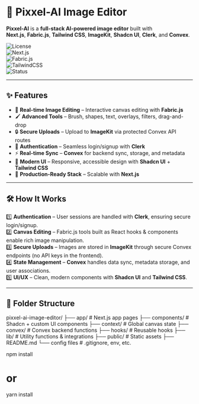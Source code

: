 # 🎨 Pixxel-AI Image Editor

**Pixxel-AI** is a **full-stack AI-powered image editor** built with  
**Next.js**, **Fabric.js**, **Tailwind CSS**, **ImageKit**, **Shadcn UI**, **Clerk**, and **Convex**.

![License](https://img.shields.io/badge/license-MIT-green)  
![Next.js](https://img.shields.io/badge/Next.js-13-black)  
![Fabric.js](https://img.shields.io/badge/Fabric.js-Canvas-blue)  
![TailwindCSS](https://img.shields.io/badge/Tailwind-CSS-38B2AC)  
![Status](https://img.shields.io/badge/status-Active-brightgreen)

---

## ✨ Features

- 🎯 **Real-time Image Editing** – Interactive canvas editing with **Fabric.js**
- 🖌 **Advanced Tools** – Brush, shapes, text, overlays, filters, drag-and-drop
- 🔒 **Secure Uploads** – Upload to **ImageKit** via protected Convex API routes
- 👤 **Authentication** – Seamless login/signup with **Clerk**
- ⚡ **Real-time Sync** – **Convex** for backend sync, storage, and metadata
- 💎 **Modern UI** – Responsive, accessible design with **Shadcn UI** + **Tailwind CSS**
- 🚀 **Production-Ready Stack** – Scalable with **Next.js**

---

## 🛠 How It Works

1️⃣ **Authentication** – User sessions are handled with **Clerk**, ensuring secure login/signup.  
2️⃣ **Canvas Editing** – Fabric.js tools built as React hooks & components enable rich image manipulation.  
3️⃣ **Secure Uploads** – Images are stored in **ImageKit** through secure Convex endpoints (no API keys in the frontend).  
4️⃣ **State Management** – **Convex** handles data sync, metadata storage, and user associations.  
5️⃣ **UI/UX** – Clean, modern components with **Shadcn UI** and **Tailwind CSS**.

---

## 📂 Folder Structure
pixxel-ai-image-editor/
├── app/ # Next.js app pages
├── components/ # Shadcn + custom UI components
├── context/ # Global canvas state
├── convex/ # Convex backend functions
├── hooks/ # Reusable hooks
├── lib/ # Utility functions & integrations
├── public/ # Static assets
├── README.md
└── config files # .gitignore, env, etc.

npm install
# or
yarn install



